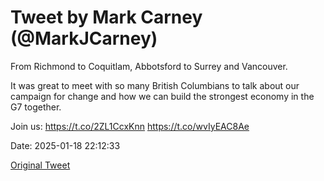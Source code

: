 # Tweet by Mark Carney (@MarkJCarney)

From Richmond to Coquitlam, Abbotsford to Surrey and Vancouver. 

It was great to meet with so many British Columbians to talk about our campaign for change and how we can build the strongest economy in the G7 together.

Join us: https://t.co/2ZL1CcxKnn https://t.co/wvIyEAC8Ae

Date: 2025-01-18 22:12:33

[Original Tweet](https://x.com/MarkJCarney/status/1880740083785228318)
